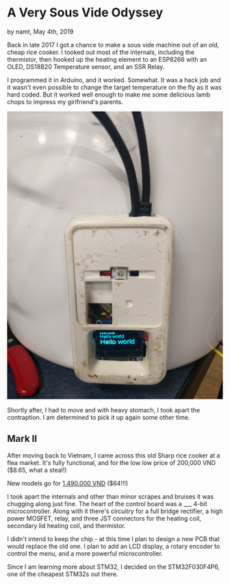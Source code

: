 # A Very Sous Vide Odyssey

by namt, May 4th, 2019

Back in late 2017 I got a chance to make a sous vide machine out of an old, cheap rice cooker. I tooked out most of the internals, including the thermistor, then hooked up the heating element to an ESP8266 with an OLED, DS18B20 Temperature sensor, and an SSR Relay.

I programmed it in Arduino, and it worked. Somewhat. It was a hack job and it wasn't even possible to change the target temperature on the fly as it was hard coded. But it worked well enough to make me some delicious lamb chops to impress my girlfriend's parents.

![Past iteration](assets/sousvide/pasiteration.jpg)

Shortly after, I had to move and with heavy stomach, I took apart the contraption. I am determined to pick it up again some other time.

## Mark II
After moving back to Vietnam, I came across this old Sharp rice cooker at a flea market. It's fully functional, and for the low low price of 200,000 VND ($8.65, what a steal!) 

New models go for [1.490.000 VND](https://mediamart.vn/noi-com-dien/sharp/noi-com-dien-18l-ks-zt18.htm) ($64!!!) 

I took apart the internals and other than minor scrapes and bruises it was chugging along just fine. The heart of the control board was a ___ 4-bit microcontroller. Along with it there's circuitry for a full bridge rectifier, a high power MOSFET, relay, and three JST connectors for the heating coil, secondary lid heating coil, and thermistor.

I didn't intend to keep the chip - at this time I plan to design a new PCB that would replace the old one. I plan to add an LCD display, a rotary encoder to control the menu, and a more powerful microcontroller.

Since I am learning more about STM32, I decided on the STM32F030F4P6, one of the cheapest STM32s out there. 